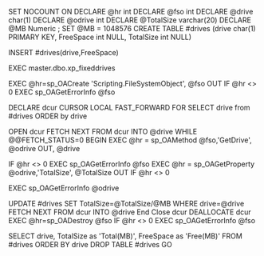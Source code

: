 SET NOCOUNT ON
DECLARE @hr int
DECLARE @fso int
DECLARE @drive char(1)
DECLARE @odrive int
DECLARE @TotalSize varchar(20) 
DECLARE @MB Numeric ; 
SET @MB = 1048576
CREATE TABLE #drives 
    (drive char(1) PRIMARY KEY, 
     FreeSpace int NULL,
     TotalSize int NULL) 

INSERT #drives(drive,FreeSpace) 

EXEC master.dbo.xp_fixeddrives 

EXEC @hr=sp_OACreate 'Scripting.FileSystemObject', @fso OUT 
IF @hr <> 0 
EXEC sp_OAGetErrorInfo @fso

DECLARE dcur CURSOR LOCAL FAST_FORWARD
FOR SELECT drive from #drives ORDER by drive

OPEN dcur FETCH NEXT FROM dcur INTO @drive
WHILE @@FETCH_STATUS=0
BEGIN
EXEC @hr = sp_OAMethod @fso,'GetDrive', @odrive OUT, @drive

IF @hr <> 0 EXEC sp_OAGetErrorInfo @fso EXEC @hr =
sp_OAGetProperty
@odrive,'TotalSize', 
@TotalSize OUT IF @hr <> 0 

EXEC sp_OAGetErrorInfo @odrive 

UPDATE #drives SET TotalSize=@TotalSize/@MB 
WHERE  drive=@drive 
FETCH NEXT FROM dcur INTO @drive
End
Close dcur
DEALLOCATE dcur
EXEC @hr=sp_OADestroy @fso IF @hr <> 0 EXEC sp_OAGetErrorInfo @fso

SELECT
 drive, 
 TotalSize as 'Total(MB)', 
 FreeSpace as 'Free(MB)' 
FROM #drives
ORDER BY drive 
DROP TABLE #drives 
GO 
